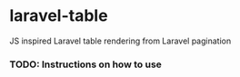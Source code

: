 # laravel-table
JS inspired Laravel table rendering from Laravel pagination

### TODO: Instructions on how to use
